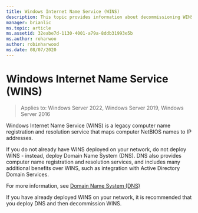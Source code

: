 ```yaml
---
title: Windows Internet Name Service (WINS)
description: This topic provides information about decommissioning WINS and using DNS for name resolution services on your network.
manager: brianlic
ms.topic: article
ms.assetid: 32eabe7d-1130-4001-a79a-8ddb31993e5b
ms.author: roharwoo
author: robinharwood
ms.date: 08/07/2020
---
```


#  Windows Internet Name Service (WINS)

>Applies to: Windows Server 2022, Windows Server 2019, Windows Server 2016

Windows Internet Name Service (WINS) is a legacy computer name registration and resolution service that maps computer NetBIOS names to IP addresses.

If you do not already have WINS deployed on your network, do not deploy WINS - instead, deploy Domain Name System \(DNS\). DNS also provides computer name registration and resolution services, and includes many additional benefits over WINS, such as integration with Active Directory Domain Services.

For more information, see [Domain Name System (DNS)](../../dns/dns-top.md)

If you have already deployed WINS on your network, it is recommended that you deploy DNS and then decommission WINS.
